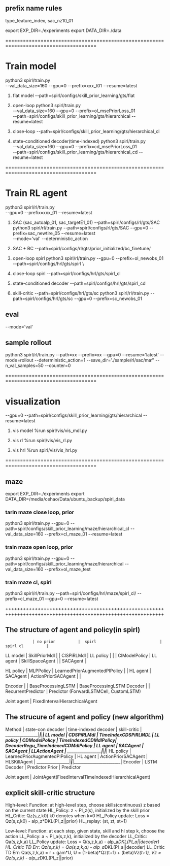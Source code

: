 

## prefix name rules

type_feature_index, sac_nz10_01



export EXP_DIR=./experiments
export DATA_DIR=./data



=====================================================================================
# Train model
python3 spirl/train.py \
--val_data_size=160 --gpu=0 --prefix=xxx_t01 --resume=latest

1. flat model
--path=spirl/configs/skill_prior_learning/gts/flat 

2. open-loop
python3 spirl/train.py \
--val_data_size=160 --gpu=0 --prefix=ol_msePriorLoss_01 \
--path=spirl/configs/skill_prior_learning/gts/hierarchical --resume=latest

3. close-loop
--path=spirl/configs/skill_prior_learning/gts/hierarchical_cl

4. state-conditioned decoder(time-indexed)
python3 spirl/train.py \
--val_data_size=160 --gpu=0 --prefix=cd_msePriorLoss_01  \
--path=spirl/configs/skill_prior_learning/gts/hierarchical_cd --resume=latest


=====================================================================================
# Train RL agent
python3 spirl/rl/train.py \
--gpu=0  --prefix=xxx_01 --resume=latest 

1. SAC (sac_autoalp_01, sac_targetE1_01)
 --path=spirl/configs/rl/gts/SAC 
python3 spirl/rl/train.py --path=spirl/configs/rl/gts/SAC --gpu=0  --prefix=sac_newtire_05 --resume=latest \
--mode='val' --deterministic_action

2. SAC + BC
--path=spirl/configs/rl/gts/prior_initialized/bc_finetune/ 

3. open-loop spirl
python3 spirl/rl/train.py --gpu=0 --prefix=ol_newobs_01 \
--path=spirl/configs/hrl/gts/spirl \

4. close-loop spirl
--path=spirl/configs/hrl/gts/spirl_cl

5. state-conditioned decoder
--path=spirl/configs/hrl/gts/spirl_cd

6. skill-critic
--path=spirl/configs/hrl/gts/sc
python3 spirl/rl/train.py --path=spirl/configs/hrl/gts/sc --gpu=0  --prefix=sc_newobs_01

## eval
--mode='val'

## sample rollout
python3 spirl/rl/train.py --path=xx --prefix=xx --gpu=0 --resume='latest' --mode=rollout --deterministic_action=1 --save_dir='./sample/rl/sac/maf' --n_val_samples=50 --counter=0

=====================================================================================
# visualization
--gpu=0 --path=spirl/configs/skill_prior_learning/gts/hierarchical --resume=latest

1. vis model
%run spirl/vis/vis_mdl.py 

2. vis rl
%run spirl/vis/vis_rl.py 

3. vis hrl
%run spirl/vis/vis_hrl.py 



=====================================================================================
## maze
export EXP_DIR=./experiments
export DATA_DIR=/media/cehao/Data/ubuntu_backup/spirl_data

### tarin maze close loop, prior
python3 spirl/train.py --gpu=0 --path=spirl/configs/skill_prior_learning/maze/hierarchical_cl --val_data_size=160 --prefix=cl_maze_01 --resume=latest

### train maze open loop, prior
python3 spirl/train.py --gpu=0 --path=spirl/configs/skill_prior_learning/maze/hierarchical --val_data_size=160 --prefix=ol_maze_test

### train maze cl, spirl
python3 spirl/rl/train.py --path=spirl/configs/hrl/maze/spirl_cl/ --prefix=cl_maze_01 --gpu=0 --resume=latest




++++++++++++++++++++++++++++++++++++++++++++++++++++++++++++++++++++++++++++++++++++++++++++++++++++++++++++
## The structure of agent and policy(in spirl)

                | no prior          |  spirl                            | spirl cl          |   

 LL model       | SkillPriorMdl     |                                   | ClSPiRLMdl        | 
 LL policy      |                   |                                   | ClModelPolicy     | 
 LL agent       | SkillSpaceAgent   |                                   | SACAgent          |

 HL policy      | MLPPolicy         | LearnedPriorAugmentedPIPolicy     |                   |
 HL agent       | SACAgent          | ActionPriorSACAgent               |                   |

 Encoder        |                   | BaseProcessingLSTM                | BaseProcessingLSTM
 Decoder        |                   | RecurrentPredictor                | Predictor
                                      (ForwardLSTMCell, CustomLSTM)

 Joint agent    | FixedIntervalHierarchicalAgent


## The strucure of agent and policy (new algorithm)

 Method         | state-con decoder     | time-indexed decoder  | skill-critic          |
________________|_______________________|_______________________|_______________________|
 LL model       | CDSPiRLMdl            |              TimeIndexCDSPiRLMDL              |
 LL policy      | CDModelPolicy         | TimeIndexedCDMdlPolicy| DecoderRegu_TimeIndexedCDMdlPolicy |
 LL agent       | SACAgent              | SACAgent              | LLActionAgent         |
________________|_______________________|_______________________|_______________________|
 HL policy      |                     LearnedPriorAugmentedPIPolicy                     |
 HL agent       |             ActionPriorSACAgent               | HLSKillAgent          |
________________|_______________________|_______________________|_______________________|
 Encoder        | LSTM  
 Decoder        | Predictor
 Prior          | Predictor

 Joint agent    | JointAgent(FixedIntervalTimeIndexedHierarchicalAgent)

 ## explicit skill-critic structure

High-level:
Function:           at high-level step, choose skills(continuous) z based on the current state
HL_Policy:          z ~ PI_z(s), initialized by the skill prior
HL_Critic:          Qz(s,z,k0)  k0 denotes when k=0
HL_Policy update:   Loss = Qz(s,z,k0) - alp_z*DKL(PI_z||prior)
HL_replay:          (st, zt, st+1)

Low-level:
Function:           at each step, given state, skill and hl step k, choose the action
LL_Policy:          a ~ PI_a(s,z,k), initialized by the decoder
LL_Critic:          Qa(s,z,k,a) 
LL_Policy update:   Loss = Q(s,z,k,a) - alp_a*DKL(PI_a||decoder)
HL_Critic TD Err:   Qz(s,z,k) = Qa(s,z,k,a) - alp_a*DKL(PI_a||decoder)
LL_Critic TD Err:   Qa(s,z,k,a) = r + gam*U, U = (1-beta)*Qz(t+1) + (beta)*Vz(t+1), Vz = Qz(s,z,k) - alp_z*DKL(PI_z||prior)